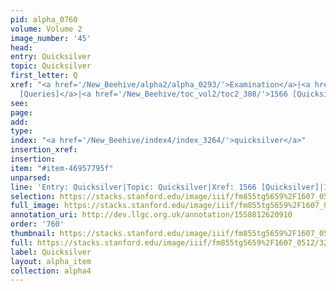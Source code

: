 ```yaml
---
pid: alpha_0760
volume: Volume 2
image_number: '45'
head: 
entry: Quicksilver
topic: Quicksilver
first_letter: Q
xref: "<a href='/New_Beehive/alpha2/alpha_0293/'>Examination</a>|<a href='/New_Beehive/toc_vol2/toc2_205/'>1058
  [Queries]</a>|<a href='/New_Beehive/toc_vol2/toc2_308/'>1566 [Quicksilver]</a>"
see: 
page: 
add: 
type: 
index: "<a href='/New_Beehive/index4/index_3264/'>quicksilver</a>"
insertion_xref: 
insertion: 
item: "#item-46957795f"
unparsed: 
line: 'Entry: Quicksilver|Topic: Quicksilver|Xref: 1566 [Quicksilver]|Index: quicksilver|#item-46957795f'
selection: https://stacks.stanford.edu/image/iiif/fm855tg5659%2F1607_0512/328,2319,3004,140/full/0/default.jpg
full_image: https://stacks.stanford.edu/image/iiif/fm855tg5659%2F1607_0512/full/full/0/default.jpg
annotation_uri: http://dev.llgc.org.uk/annotation/1558812620910
order: '760'
thumbnail: https://stacks.stanford.edu/image/iiif/fm855tg5659%2F1607_0512/328,2319,600,180/250,/0/default.jpg
full: https://stacks.stanford.edu/image/iiif/fm855tg5659%2F1607_0512/328,2319,3004,140/full/0/default.jpg
label: Quicksilver
layout: alpha_item
collection: alpha4
---
```

